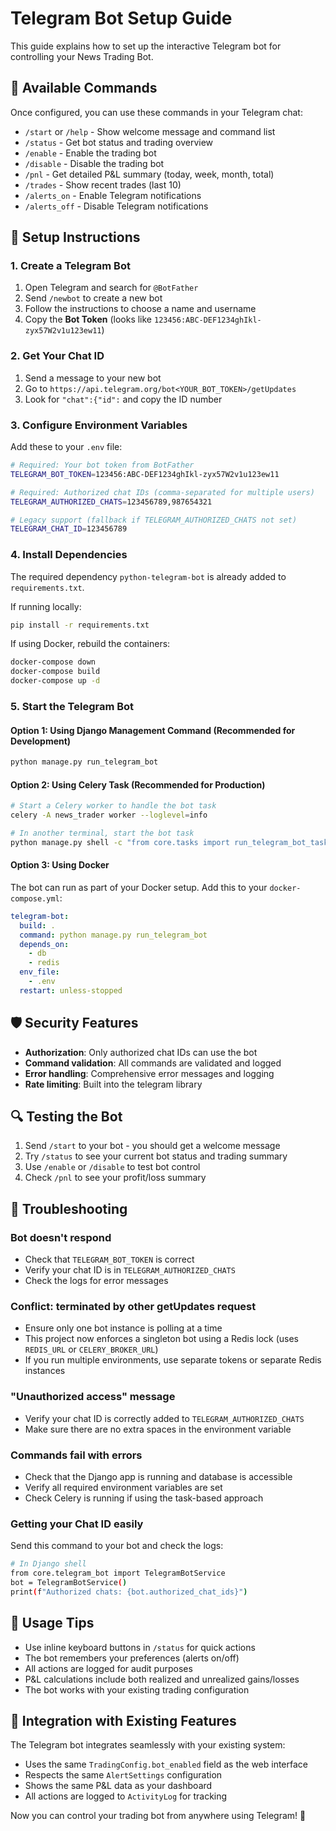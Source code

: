 # Telegram Bot Setup Guide

This guide explains how to set up the interactive Telegram bot for controlling your News Trading Bot.

## 🤖 Available Commands

Once configured, you can use these commands in your Telegram chat:

- `/start` or `/help` - Show welcome message and command list
- `/status` - Get bot status and trading overview
- `/enable` - Enable the trading bot
- `/disable` - Disable the trading bot  
- `/pnl` - Get detailed P&L summary (today, week, month, total)
- `/trades` - Show recent trades (last 10)
- `/alerts_on` - Enable Telegram notifications
- `/alerts_off` - Disable Telegram notifications

## 🔧 Setup Instructions

### 1. Create a Telegram Bot

1. Open Telegram and search for `@BotFather`
2. Send `/newbot` to create a new bot
3. Follow the instructions to choose a name and username
4. Copy the **Bot Token** (looks like `123456:ABC-DEF1234ghIkl-zyx57W2v1u123ew11`)

### 2. Get Your Chat ID

1. Send a message to your new bot
2. Go to `https://api.telegram.org/bot<YOUR_BOT_TOKEN>/getUpdates`
3. Look for `"chat":{"id":` and copy the ID number

### 3. Configure Environment Variables

Add these to your `.env` file:

```bash
# Required: Your bot token from BotFather
TELEGRAM_BOT_TOKEN=123456:ABC-DEF1234ghIkl-zyx57W2v1u123ew11

# Required: Authorized chat IDs (comma-separated for multiple users)
TELEGRAM_AUTHORIZED_CHATS=123456789,987654321

# Legacy support (fallback if TELEGRAM_AUTHORIZED_CHATS not set)
TELEGRAM_CHAT_ID=123456789
```

### 4. Install Dependencies

The required dependency `python-telegram-bot` is already added to `requirements.txt`.

If running locally:
```bash
pip install -r requirements.txt
```

If using Docker, rebuild the containers:
```bash
docker-compose down
docker-compose build
docker-compose up -d
```

### 5. Start the Telegram Bot

#### Option 1: Using Django Management Command (Recommended for Development)
```bash
python manage.py run_telegram_bot
```

#### Option 2: Using Celery Task (Recommended for Production)
```bash
# Start a Celery worker to handle the bot task
celery -A news_trader worker --loglevel=info

# In another terminal, start the bot task
python manage.py shell -c "from core.tasks import run_telegram_bot_task; run_telegram_bot_task.delay()"
```

#### Option 3: Using Docker
The bot can run as part of your Docker setup. Add this to your `docker-compose.yml`:

```yaml
telegram-bot:
  build: .
  command: python manage.py run_telegram_bot
  depends_on:
    - db
    - redis
  env_file:
    - .env
  restart: unless-stopped
```

## 🛡️ Security Features

- **Authorization**: Only authorized chat IDs can use the bot
- **Command validation**: All commands are validated and logged
- **Error handling**: Comprehensive error messages and logging
- **Rate limiting**: Built into the telegram library

## 🔍 Testing the Bot

1. Send `/start` to your bot - you should get a welcome message
2. Try `/status` to see your current bot status and trading summary
3. Use `/enable` or `/disable` to test bot control
4. Check `/pnl` to see your profit/loss summary

## 🚨 Troubleshooting

### Bot doesn't respond
- Check that `TELEGRAM_BOT_TOKEN` is correct
- Verify your chat ID is in `TELEGRAM_AUTHORIZED_CHATS`
- Check the logs for error messages

### Conflict: terminated by other getUpdates request
- Ensure only one bot instance is polling at a time
- This project now enforces a singleton bot using a Redis lock (uses `REDIS_URL` or `CELERY_BROKER_URL`)
- If you run multiple environments, use separate tokens or separate Redis instances

### "Unauthorized access" message
- Verify your chat ID is correctly added to `TELEGRAM_AUTHORIZED_CHATS`
- Make sure there are no extra spaces in the environment variable

### Commands fail with errors
- Check that the Django app is running and database is accessible
- Verify all required environment variables are set
- Check Celery is running if using the task-based approach

### Getting your Chat ID easily
Send this command to your bot and check the logs:
```bash
# In Django shell
from core.telegram_bot import TelegramBotService
bot = TelegramBotService()
print(f"Authorized chats: {bot.authorized_chat_ids}")
```

## 📱 Usage Tips

- Use inline keyboard buttons in `/status` for quick actions
- The bot remembers your preferences (alerts on/off)
- All actions are logged for audit purposes
- P&L calculations include both realized and unrealized gains/losses
- The bot works with your existing trading configuration

## 🔄 Integration with Existing Features

The Telegram bot integrates seamlessly with your existing system:

- Uses the same `TradingConfig.bot_enabled` field as the web interface
- Respects the same `AlertSettings` configuration
- Shows the same P&L data as your dashboard
- All actions are logged to `ActivityLog` for tracking

Now you can control your trading bot from anywhere using Telegram! 🚀
